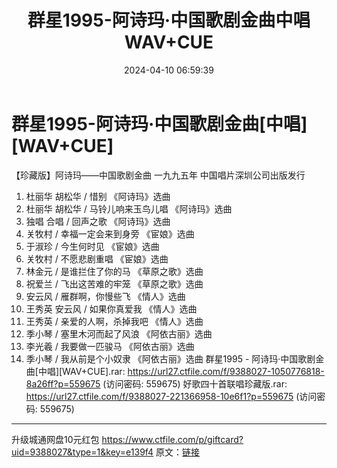 ﻿---
title: 群星1995-阿诗玛·中国歌剧金曲中唱WAV+CUE
date: 2024-04-10 06:59:39
categories: WAV车载音乐、镜像
tags: 华语中文
---
# 群星1995-阿诗玛·中国歌剧金曲[中唱][WAV+CUE]

【珍藏版】阿诗玛——中国歌剧金曲
一九九五年
中国唱片深圳公司出版发行
01. 杜丽华 胡松华 / 惜别 《阿诗玛》选曲
02. 杜丽华 胡松华 / 马铃儿响来玉鸟儿唱 《阿诗玛》选曲
03. 独唱 合唱 / 回声之歌 《阿诗玛》选曲
04. 关牧村 / 幸福一定会来到身旁 《宦娘》选曲
05. 于淑珍 / 今生何时见 《宦娘》选曲
06. 关牧村 / 不愿悲剧重唱 《宦娘》选曲
07. 林金元 / 是谁拦住了你的马 《草原之歌》选曲
08. 祝爱兰 / 飞出这苦难的牢笼 《草原之歌》选曲
09. 安云风 / 雁群啊，你慢些飞 《情人》选曲
10. 王秀英 安云风 / 如果你真爱我 《情人》选曲
11. 王秀英 / 亲爱的人啊，杀掉我吧 《情人》选曲
12. 季小琴 / 塞里木河而起了风浪 《阿依古丽》选曲
13. 李光羲 / 我要做一匹骏马 《阿依古丽》选曲
14. 季小琴 / 我从前是个小奴隶 《阿依古丽》选曲
群星1995 - 阿诗玛·中国歌剧金曲[中唱][WAV+CUE].rar: https://url27.ctfile.com/f/9388027-1050776818-8a26ff?p=559675
(访问密码: 559675)
好歌四十首联唱珍藏版.rar: https://url27.ctfile.com/f/9388027-221366958-10e6f1?p=559675
(访问密码: 559675)
**********************************************************
升级城通网盘10元红包 https://www.ctfile.com/p/giftcard?uid=9388027&type=1&key=e139f4
原文：[链接](https://blog.sina.com.cn/s/blog_1647c7e760103152t.html)